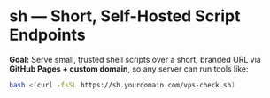 # sh — Short, Self-Hosted Script Endpoints

**Goal:** Serve small, trusted shell scripts over a short, branded URL via **GitHub Pages + custom domain**, so any server can run tools like:

```bash
bash <(curl -fsSL https://sh.yourdomain.com/vps-check.sh)